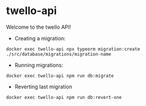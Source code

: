 # twello-api

Welcome to the twello API!

- Creating a migration:

`docker exec twello-api npx typeorm migration:create ./src/database/migrations/migration-name`

- Running migrations:

`docker exec twello-api npm run db:migrate`

- Reverting last migration

`docker exec twello-api npm run db:revert-one`
